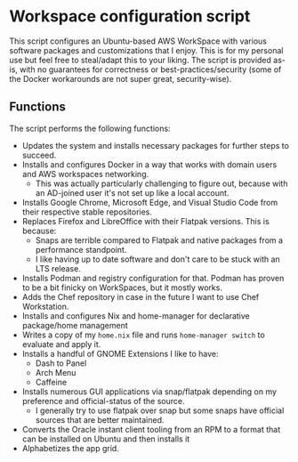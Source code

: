 # Workspace configuration script

This script configures an Ubuntu-based AWS WorkSpace with various software packages and customizations that I enjoy. This is for my personal use but feel free to steal/adapt this to your liking. The script is provided as-is, with no guarantees for correctness or best-practices/security (some of the Docker workarounds are not super great, security-wise).

## Functions

The script performs the following functions:

* Updates the system and installs necessary packages for further steps to succeed.
* Installs and configures Docker in a way that works with domain users and AWS workspaces networking.
    * This was actually particularly challenging to figure out, because with an AD-joined user it's not set up like a local account.
* Installs Google Chrome, Microsoft Edge, and Visual Studio Code from their respective stable repositories.
* Replaces Firefox and LibreOffice with their Flatpak versions. This is because:
    * Snaps are terrible compared to Flatpak and native packages from a performance standpoint.
    * I like having up to date software and don't care to be stuck with an LTS release.
* Installs Podman and registry configuration for that. Podman has proven to be a bit finicky on WorkSpaces, but it mostly works.
* Adds the Chef repository in case in the future I want to use Chef Workstation.
* Installs and configures Nix and home-manager for declarative package/home management
* Writes a copy of my `home.nix` file and runs `home-manager switch` to evaluate and apply it.
* Installs a handful of GNOME Extensions I like to have:
    * Dash to Panel
    * Arch Menu
    * Caffeine
* Installs numerous GUI applications via snap/flatpak depending on my preference and official-status of the source.
    * I generally try to use flatpak over snap but some snaps have official sources that are better maintained. 
* Converts the Oracle instant client tooling from an RPM to a format that can be installed on Ubuntu and then installs it
* Alphabetizes the app grid.
